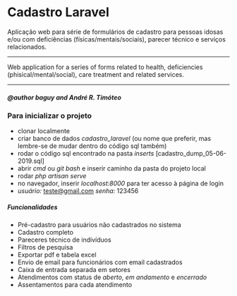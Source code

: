 # Cadastro Laravel

Aplicação web para série de formulários de cadastro para pessoas idosas e/ou com deficiências (físicas/mentais/sociais), parecer técnico e serviços relacionados.

***

Web application for a series of forms related to health, deficiencies (phisical/mental/social), care treatment and related services.

***

##### @author baguy and André R. Timóteo

### Para inicializar o projeto
- clonar localmente
- criar banco de dados _cadastro_laravel_ (ou nome que preferir, mas lembre-se de mudar dentro do código sql também)
- rodar o código sql encontrado na pasta _inserts_ [cadastro_dump_05-06-2019.sql]
- abrir _cmd_ ou _git bash_ e inserir caminho da pasta do projeto local
- rodar _php artisan serve_
- no navegador, inserir _localhost:8000_ para ter acesso à página de login
- *usuário:* teste@gmail.com *senha:* 123456

##### Funcionalidades
- Pré-cadastro para usuários não cadastrados no sistema
- Cadastro completo
- Pareceres técnico de indivíduos
- Filtros de pesquisa
- Exportar pdf e tabela excel
- Envio de email para funcionários com email cadastrados
- Caixa de entrada separada em setores
- Atendimentos com status de _aberto_, _em andamento_ e _encerrado_
- Assentamentos para cada atendimento
